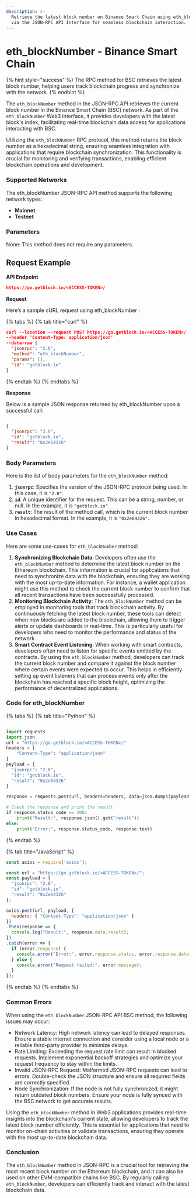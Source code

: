 ```yaml
---
description: >-
  Retrieve the latest block number on Binance Smart Chain using eth_blockNumber
  via the JSON-RPC API Interface for seamless blockchain interaction.
---
```


# eth\_blockNumber - Binance Smart Chain

{% hint style="success" %}
The RPC method for BSC retrieves the latest block number, helping users track blockchain progress and synchronize with the network.
{% endhint %}

The `eth_blockNumber` method in the JSON-RPC API retrieves the current block number in the Binance Smart Chain (BSC) network. As part of the `eth_blockNumber` Web3 interface, it provides developers with the latest block's index, facilitating real-time blockchain data access for applications interacting with BSC.

Utilizing the `eth_blockNumber` RPC protocol, this method returns the block number as a hexadecimal string, ensuring seamless integration with applications that require blockchain synchronization. This functionality is crucial for monitoring and verifying transactions, enabling efficient blockchain operations and development.

### Supported Networks

The eth\_blockNumber JSON-RPC API method supports the following network types:

* **Mainnet**
* **Testnet**

### Parameters

None: This method does not require any parameters.

## Request Example

**API Endpoint**

```json
https://go.getblock.io/<ACCESS-TOKEN>/
```

**Request**

Here’s a sample cURL request using eth\_blockNumber :

{% tabs %}
{% tab title="curl" %}
```json
curl --location --request POST https://go.getblock.io/<ACCESS-TOKEN>/
--header 'Content-Type: application/json' 
--data-raw {
  "jsonrpc": "2.0",
  "method": "eth_blockNumber",
  "params": [],
  "id": "getblock.io"
}
```
{% endtab %}
{% endtabs %}

**Response**

Below is a sample JSON response returned by eth\_blockNumber upon a successful call:

```json

{
  "jsonrpc": "2.0",
  "id": "getblock.io",
  "result": "0x2e64326"
}

```

### Body Parameters

Here is the list of body parameters for the `eth_blockNumber` method:

1. **`jsonrpc`**: Specifies the version of the JSON-RPC protocol being used. In this case, it is `"2.0"`.
2. **`id`**: A unique identifier for the request. This can be a string, number, or null. In the example, it is `"getblock.io"`.
3. **`result`**: The result of the method call, which is the current block number in hexadecimal format. In the example, it is `"0x2e64326"`.

### Use Cases

Here are some use-cases for `eth_blockNumber` method:

1. **Synchronizing Blockchain Data**: Developers often use the `eth_blockNumber` method to determine the latest block number on the Ethereum blockchain. This information is crucial for applications that need to synchronize data with the blockchain, ensuring they are working with the most up-to-date information. For instance, a wallet application might use this method to check the current block number to confirm that all recent transactions have been successfully processed.
2. **Monitoring Blockchain Activity**: The `eth_blockNumber` method can be employed in monitoring tools that track blockchain activity. By continuously fetching the latest block number, these tools can detect when new blocks are added to the blockchain, allowing them to trigger alerts or update dashboards in real-time. This is particularly useful for developers who need to monitor the performance and status of the network.
3. **Smart Contract Event Listening**: When working with smart contracts, developers often need to listen for specific events emitted by the contracts. By using the `eth_blockNumber` method, developers can track the current block number and compare it against the block number where certain events were expected to occur. This helps in efficiently setting up event listeners that can process events only after the blockchain has reached a specific block height, optimizing the performance of decentralized applications.

### Code for eth\_blockNumber

{% tabs %}
{% tab title="Python" %}
```python

import requests
import json
url = "https://go.getblock.io/<ACCESS-TOKEN>/"
headers = {
    "Content-Type": "application/json"
}
payload = {
  "jsonrpc": "2.0",
  "id": "getblock.io",
  "result": "0x2e64326"
}

response = requests.post(url, headers=headers, data=json.dumps(payload))

# Check the response and print the result
if response.status_code == 200:
    print("Result:", response.json().get("result"))
else:
    print("Error:", response.status_code, response.text)

```
{% endtab %}

{% tab title="JavaScript" %}
```javascript
const axios = require('axios');

const url = "https://go.getblock.io/<ACCESS-TOKEN>/";
const payload = {
  "jsonrpc": "2.0",
  "id": "getblock.io",
  "result": "0x2e64326"
};

axios.post(url, payload, {
  headers: { "Content-Type": "application/json" }
})
.then(response => {
  console.log("Result:", response.data.result);
})
.catch(error => {
  if (error.response) {
    console.error("Error:", error.response.status, error.response.data);
  } else {
    console.error("Request failed:", error.message);
  }
});
```
{% endtab %}
{% endtabs %}

### Common Errors

When using the `eth_blockNumber` JSON-RPC API BSC method, the following issues may occur:

* Network Latency: High network latency can lead to delayed responses. Ensure a stable internet connection and consider using a local node or a reliable third-party provider to minimize delays.
* Rate Limiting: Exceeding the request rate limit can result in blocked requests. Implement exponential backoff strategies and optimize your request frequency to stay within the limits.
* Invalid JSON-RPC Request: Malformed JSON-RPC requests can lead to errors. Double-check the JSON structure and ensure all required fields are correctly specified.
* Node Synchronization: If the node is not fully synchronized, it might return outdated block numbers. Ensure your node is fully synced with the BSC network to get accurate results.

Using the `eth_blockNumber` method in Web3 applications provides real-time insights into the blockchain's current state, allowing developers to track the latest block number efficiently. This is essential for applications that need to monitor on-chain activities or validate transactions, ensuring they operate with the most up-to-date blockchain data.

### Conclusion

The `eth_blockNumber` method in JSON-RPC is a crucial tool for retrieving the most recent block number on the Ethereum blockchain, and it can also be used on other EVM-compatible chains like BSC. By regularly calling `eth_blockNumber`, developers can efficiently track and interact with the latest blockchain data.
